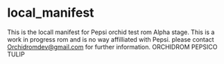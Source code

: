 # local_manifest
This is the locall manifest for Pepsi orchid test rom Alpha stage.
This is a work in progress rom and is no way affilliated with Pepsi.
please contact Orchidromdev@gmail.com for further information.
ORCHIDROM PEPSICO TULIP
